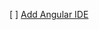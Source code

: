 [ ] [Add Angular IDE](https://dzone.com/articles/creating-your-first-angular-4-app-using-angular-id-1?edition=317406&utm_source=Weekly%20Digest&utm_medium=email&utm_campaign=Weekly%20Digest%202017-08-23)

